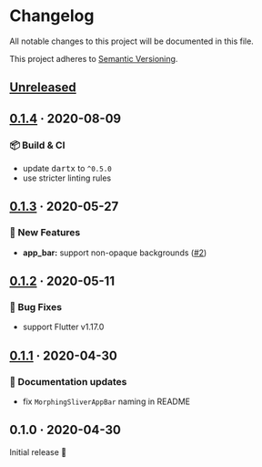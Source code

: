 # Changelog

All notable changes to this project will be documented in this file.

This project adheres to [Semantic Versioning](https://semver.org/spec/v2.0.0.html).


<!-- Template:
## [NEW](https://github.com/JonasWanke/swipeable_page_route/compare/vOLD...vNEW) · 2020-xx-xx
### 🎉 New Features
### ⚡ Changes
### 🐛 Bug Fixes
### 📜 Documentation updates
### 🏗 Refactoring
### 📦 Build & CI
-->


## [Unreleased](https://github.com/JonasWanke/swipeable_page_route/compare/v0.1.4...master)


## [0.1.4](https://github.com/JonasWanke/swipeable_page_route/compare/v0.1.3...v0.1.4) · 2020-08-09

### 📦 Build & CI
- update <kbd>dartx</kbd> to `^0.5.0`
- use stricter linting rules


## [0.1.3](https://github.com/JonasWanke/swipeable_page_route/compare/v0.1.2...v0.1.3) · 2020-05-27

### 🎉 New Features
- **app_bar:** support non-opaque backgrounds ([#2](https://github.com/JonasWanke/swipeable_page_route/pull/2))


## [0.1.2](https://github.com/JonasWanke/swipeable_page_route/compare/v0.1.1...v0.1.2) · 2020-05-11

### 🐛 Bug Fixes
- support Flutter v1.17.0


## [0.1.1](https://github.com/JonasWanke/swipeable_page_route/compare/v0.1.0...v0.1.1) · 2020-04-30

### 📜 Documentation updates
- fix `MorphingSliverAppBar` naming in README


## 0.1.0 · 2020-04-30

Initial release 🎉
